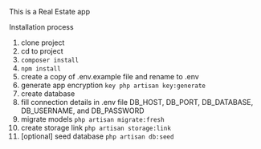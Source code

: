 This is a Real Estate app

Installation process 
1. clone project 
2. cd to project 
3. `composer install` 
4. `npm install`
5. create a copy of .env.example file and rename to .env
6. generate app encryption `key php artisan key:generate`
7. create database  
8. fill connection details in .env file DB_HOST, DB_PORT, DB_DATABASE, DB_USERNAME, and DB_PASSWORD
9. migrate models `php artisan migrate:fresh`
10. create storage link `php artisan storage:link`
10. [optional] seed database `php artisan db:seed`
